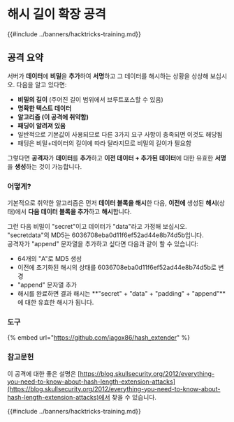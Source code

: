 # 해시 길이 확장 공격

{{#include ../banners/hacktricks-training.md}}

## 공격 요약

서버가 **데이터**에 **비밀**을 **추가**하여 **서명**하고 그 데이터를 해시하는 상황을 상상해 보십시오. 다음을 알고 있다면:

- **비밀의 길이** (주어진 길이 범위에서 브루트포스할 수 있음)
- **명확한 텍스트 데이터**
- **알고리즘 (이 공격에 취약함)**
- **패딩이 알려져 있음**
- 일반적으로 기본값이 사용되므로 다른 3가지 요구 사항이 충족되면 이것도 해당됨
- 패딩은 비밀+데이터의 길이에 따라 달라지므로 비밀의 길이가 필요함

그렇다면 **공격자**가 **데이터**를 **추가**하고 **이전 데이터 + 추가된 데이터**에 대한 유효한 **서명**을 **생성**하는 것이 가능합니다.

### 어떻게?

기본적으로 취약한 알고리즘은 먼저 **데이터 블록을 해시**한 다음, **이전에** 생성된 **해시**(상태)에서 **다음 데이터 블록을 추가**하고 **해시**합니다.

그런 다음 비밀이 "secret"이고 데이터가 "data"라고 가정해 보십시오. "secretdata"의 MD5는 6036708eba0d11f6ef52ad44e8b74d5b입니다.\
공격자가 "append" 문자열을 추가하고 싶다면 다음과 같이 할 수 있습니다:

- 64개의 "A"로 MD5 생성
- 이전에 초기화된 해시의 상태를 6036708eba0d11f6ef52ad44e8b74d5b로 변경
- "append" 문자열 추가
- 해시를 완료하면 결과 해시는 **"secret" + "data" + "padding" + "append"**에 대한 유효한 해시가 됩니다.

### **도구**

{% embed url="https://github.com/iagox86/hash_extender" %}

### 참고문헌

이 공격에 대한 좋은 설명은 [https://blog.skullsecurity.org/2012/everything-you-need-to-know-about-hash-length-extension-attacks](https://blog.skullsecurity.org/2012/everything-you-need-to-know-about-hash-length-extension-attacks)에서 찾을 수 있습니다.

{{#include ../banners/hacktricks-training.md}}
